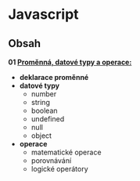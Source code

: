 # Javascript
## Obsah
**01 [Proměnná, datové typy a operace:](promenna_dat-typy_operace.md)**
  - **deklarace proměnné**
  - **datové typy**
    - number
    - string
    - boolean
    - undefined
    - null
    - object
  - **operace**
    - matematické operace
    - porovnávání
    - logické operátory
